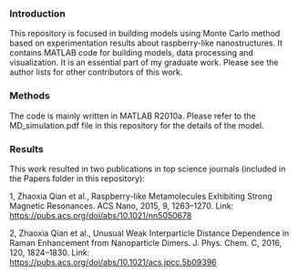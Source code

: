 ### Introduction
This repository is focused in building models using Monte Carlo method based on experimentation results about raspberry-like nanostructures. It contains MATLAB code for building models, data processing and visualization. It is an essential part of my graduate work. Please see the author lists for other contributors of this work.

### Methods
The code is mainly written in MATLAB R2010a. Please refer to the MD_simulation.pdf file in this repository for the details of the model.

### Results
This work resulted in two publications in top science journals (included in the Papers folder in this repository):

1, Zhaoxia Qian et al., Raspberry-like Metamolecules Exhibiting Strong Magnetic Resonances. ACS Nano, 2015, 9, 1263–1270. 
   Link: https://pubs.acs.org/doi/abs/10.1021/nn5050678

2, Zhaoxia Qian et al., Unusual Weak Interparticle Distance Dependence in Raman Enhancement from Nanoparticle Dimers. J. Phys. Chem. C, 
   2016, 120, 1824–1830. Link: https://pubs.acs.org/doi/abs/10.1021/acs.jpcc.5b09396
